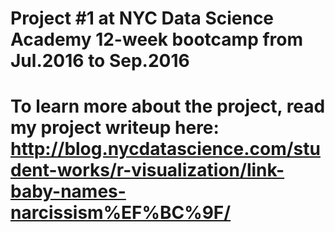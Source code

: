 # Project #1 at NYC Data Science Academy 12-week bootcamp from Jul.2016 to Sep.2016

# To learn more about the project, read my project writeup here: http://blog.nycdatascience.com/student-works/r-visualization/link-baby-names-narcissism%EF%BC%9F/
